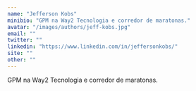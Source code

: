 ```yaml
---
name: "Jefferson Kobs"
minibio: "GPM na Way2 Tecnologia e corredor de maratonas."
avatar: "/images/authors/jeff-kobs.jpg"
email: ""
twitter: ""
linkedin: "https://www.linkedin.com/in/jeffersonkobs/"
site: ""
other: ""
---
```


GPM na Way2 Tecnologia e corredor de maratonas.



